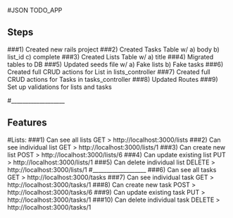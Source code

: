 #JSON TODO_APP

## Steps
###1) Created new rails project
###2) Created Tasks Table w/
	a) body
	b) list_id
	c) complete
###3) Created Lists Table w/
	a) title
###4) Migrated tables to DB
###5) Updated seeds file w/
	a) Fake lists
	b) Fake tasks
###6) Created full CRUD actions for List in lists_controller
###7) Created full CRUD actions for Tasks in tasks_controller
###8) Updated Routes
###9) Set up validations for lists and tasks

#___________________

## Features
#Lists:
###1) Can see all lists 
GET >
http://localhost:3000/lists
###2) Can see individual list
GET >
http://localhost:3000/lists/1
###3) Can create new list
POST > 
http://localhost:3000/lists/6
###4) Can update existing list
PUT > 
http://localhost:3000/lists/1
###5) Can delete individual list
DELETE > 
http://localhost:3000/lists/1
#___________________
###6) Can see all tasks
GET >
http://localhost:3000/tasks
###7) Can see individual task
GET >
http://localhost:3000/tasks/1
###8) Can create new task
POST >
http://localhost:3000/tasks/6
###9) Can update existing task
PUT >
http://localhost:3000/tasks/1
###10) Can delete individual task
DELETE >
http://localhost:3000/tasks/1

